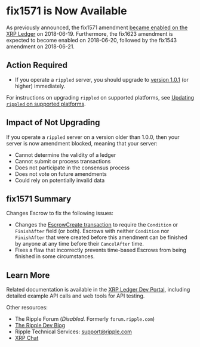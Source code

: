 # fix1571 is Now Available

As previously announced, the fix1571 amendment [became enabled on the XRP Ledger](https://xrpcharts.ripple.com/#/transactions/920AA493E57D991414B614FB3C1D1E2F863211B48129D09BC8CB74C9813C38FC) on 2018-06-19. Furthermore, the fix1623 amendment is expected to become enabled on 2018-06-20, followed by the fix1543 amendment on 2018-06-21.

## Action Required

- If you operate a `rippled` server, you should upgrade to [version 1.0.1](https://developers.ripple.com/blog/2018/rippled-1.0.1.html) (or higher) immediately.

For instructions on upgrading `rippled` on supported platforms, see [Updating `rippled` on supported platforms](https://developers.ripple.com/update-rippled.html).

## Impact of Not Upgrading

If you operate a `rippled` server on a version older than 1.0.0, then your server is now amendment blocked, meaning that your server:

* Cannot determine the validity of a ledger
* Cannot submit or process transactions
* Does not participate in the consensus process
* Does not vote on future amendments
* Could rely on potentially invalid data

## fix1571 Summary

Changes Escrow to fix the following issues:

- Changes the [EscrowCreate transaction](https://developers.ripple.com/escrowcreate.html) to require the `Condition` or `FinishAfter` field (or both). Escrows with neither `Condition` nor `FinishAfter` that were created before this amendment can be finished by anyone at any time before their `CancelAfter` time.
- Fixes a flaw that incorrectly prevents time-based Escrows from being finished in some circumstances.

## Learn More
Related documentation is available in the [XRP Ledger Dev Portal](https://developers.ripple.com/), including detailed example API calls and web tools for API testing.

Other resources:

* The Ripple Forum (_Disabled._ Formerly `forum.ripple.com`)
* [The Ripple Dev Blog](https://developers.ripple.com/blog/)
* Ripple Technical Services: <support@ripple.com>
* [XRP Chat](http://www.xrpchat.com/)
